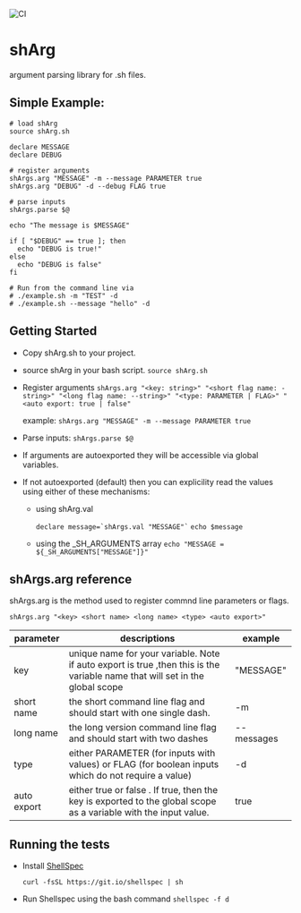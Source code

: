 ![CI](https://github.com/hattan/shArg/workflows/CI/badge.svg)

# shArg
argument parsing library for .sh files. 


## Simple Example:

```shell
# load shArg
source shArg.sh

declare MESSAGE
declare DEBUG

# register arguments
shArgs.arg "MESSAGE" -m --message PARAMETER true
shArgs.arg "DEBUG" -d --debug FLAG true

# parse inputs
shArgs.parse $@

echo "The message is $MESSAGE"

if [ "$DEBUG" == true ]; then
  echo "DEBUG is true!"
else
  echo "DEBUG is false"
fi

# Run from the command line via
# ./example.sh -m "TEST" -d
# ./example.sh --message "hello" -d
```


## Getting Started

* Copy shArg.sh to your project.
* source shArg in your bash script.
  ```source shArg.sh```
* Register arguments
  ```shArgs.arg "<key: string>" "<short flag name: -string>" "<long flag name: --string>" "<type: PARAMETER | FLAG>" "<auto export: true | false"```

  example: ```shArgs.arg "MESSAGE" -m --message PARAMETER true```

* Parse inputs: ```shArgs.parse $@```

 * If arguments are autoexported they will be accessible via global variables.
*  If not autoexported (default) then you can explicility read the values using either of these mechanisms:

    * using shArg.val

      ``` declare message=`shArgs.val "MESSAGE"` ```
      ``` echo $message ```

    * using the _SH_ARGUMENTS array
      ``` echo "MESSAGE = ${_SH_ARGUMENTS["MESSAGE"]}" ```

## shArgs.arg reference
shArgs.arg is the method used to register commnd line parameters or flags.

  ```shArgs.arg "<key> <short name> <long name> <type> <auto export>"```

|parameter| descriptions| example|
----------|-------------|--------|
| key | unique name for your variable. Note if auto export is true ,then this is the variable name that will set in the global scope| "MESSAGE"
| short name | the short command line flag and should start with one single dash.| -m
| long name | the long version command line flag and should start with two dashes | --messages
|type| either PARAMETER (for inputs with values) or FLAG (for boolean inputs which do not require a value) | -d
|auto export| either true or false . If true, then the key is exported to the global scope as a variable with the input value.| true

## Running the tests

* Install [ShellSpec](https://github.com/shellspec/shellspec#installation)
  
  ```curl -fsSL https://git.io/shellspec | sh```

* Run Shellspec using the bash command ```shellspec -f d```
